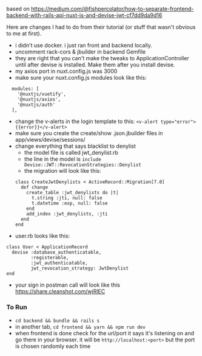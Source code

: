based on https://medium.com/@fishpercolator/how-to-separate-frontend-backend-with-rails-api-nuxt-js-and-devise-jwt-cf7dd9da9d16

Here are changes I had to do from their tutorial (or stuff that wasn't obvious to me at first).

- i didn't use docker. i just ran front and backend locally.
- uncomment rack-cors & jbuilder in backend Gemfile
- they are right that you can't make the tweaks to ApplicationController until after devise is installed. Make them after you install devise.
- my axios port in nuxt.config.js was 3000 
- make sure your nuxt.config.js modules look like this:
```
  modules: [
    '@nuxtjs/vuetify',
    '@nuxtjs/axios',
    '@nuxtjs/auth'
  ],
```
- change the v-alerts in the login template to this:
`<v-alert type="error">{{error}}</v-alert>`
- make sure you create the create/show .json.jbuilder files in app/views/devise/sessions/
- change everything that says blacklist to denylist
  - the model file is called jwt_denylist.rb
  - the line in the model is `include Devise::JWT::RevocationStrategies::Denylist`
  - the migration will look like this:
  ```
  class CreateJwtDenylists < ActiveRecord::Migration[7.0]
    def change
      create_table :jwt_denylists do |t|
        t.string :jti, null: false
        t.datetime :exp, null: false
      end
      add_index :jwt_denylists, :jti
    end
  end
  ```
- user.rb looks like this:
```
class User < ApplicationRecord
  devise :database_authenticatable, 
         :registerable,
         :jwt_authenticatable, 
         jwt_revocation_strategy: JwtDenylist
end
```
- your sign in postman call will look like this https://share.cleanshot.com/wjRlEC

### To Run 
- `cd backend && bundle && rails s`
- in another tab, `cd frontend && yarn && npm run dev`
- when frontend is done check for the url/port it says it's listening on and go there in your browser. it will be `http://localhost:<port>` but the port is chosen randomly each time